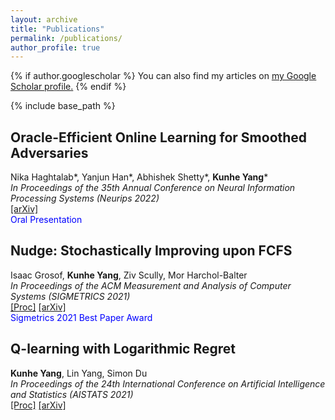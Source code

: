 ```yaml
---
layout: archive
title: "Publications"
permalink: /publications/
author_profile: true
---
```


{% if author.googlescholar %}
  You can also find my articles on <u><a href="{{author.googlescholar}}">my Google Scholar profile</a>.</u>
{% endif %}

{% include base_path %}


## Oracle-Efficient Online Learning for Smoothed Adversaries
Nika Haghtalab\*, Yanjun Han\*, Abhishek Shetty\*, **Kunhe Yang**\*  
*In Proceedings of the 35th Annual Conference on Neural Information Processing Systems (Neurips 2022)*  
[[arXiv]](https://arxiv.org/abs/2202.08549)  
<span style="color:blue">Oral Presentation</span>


## Nudge: Stochastically Improving upon FCFS
Isaac Grosof, **Kunhe Yang**, Ziv Scully, Mor Harchol-Balter  
*In Proceedings of the ACM Measurement and Analysis of Computer Systems (SIGMETRICS 2021)*  
[[Proc]](https://dl.acm.org/doi/abs/10.1145/3410220.3460102) [[arXiv]](https://arxiv.org/abs/2106.01492)  
<span style="color:blue">Sigmetrics 2021 Best Paper Award</span>  

## Q-learning with Logarithmic Regret
**Kunhe Yang**, Lin Yang, Simon Du  
*In Proceedings of the 24th International Conference on Artificial Intelligence and Statistics (AISTATS 2021)*  
[[Proc]](https://proceedings.mlr.press/v130/yang21b.html) [[arXiv]](https://arxiv.org/abs/2006.09118)
